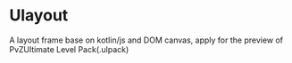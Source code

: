 # Ulayout

A layout frame base on kotlin/js and DOM canvas, apply for the preview of PvZUltimate Level Pack(.ulpack)



